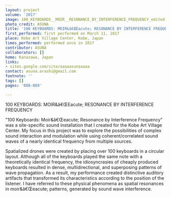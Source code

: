 ```yaml
---
layout: project
volume: '2017'
image: 100_KEYBOARDS__MOIR__RESONANCE_BY_INTERFERENCE_FREQUENCY_edited.jpg
photo_credit: ASUNA
title: '100 KEYBOARDS: MOIR&â€ŒEacute; RESONANCE BY INTERFERENCE FREQUENCY'
first_performed: first performed on March 11, 2017
place: Kobe Art Village Center, Kobe, Japan
times_performed: performed once in 2017
contributor: ASUNA
collaborators: []
home: Kanazawa, Japan
links:
- sites.google.com/site/aaaaasunaaaaa
contact: asuna.arashi@gmail.com
footnote: ''
tags: []
pages: '088-089'

---
```


100 KEYBOARDS: MOIR&â€ŒEacute; RESONANCE BY INTERFERENCE FREQUENCY

"100 Keyboards: Moir&â€Œeacute; Resonance by Interference Frequency" was a site-specific sound installation that I created for the Kobe Art Village Center. My focus in this project was to explore the possibilities of complex sound interaction and modulation while using coherent/correlated sound waves of a nearly identical frequency from multiple sources.

Spatialized drones were created by placing over 100 keyboards in a circular layout. Although all of the keyboards played the same note with a theoretically identical frequency, the idiosyncrasies of cheaply produced keyboards resulted in dense, multidirectional, and superposing patterns of wave propagation. As a result, my performance created distinctive auditory artifacts that transformed its characteristics according to the position of the listener. I have referred to these physical phenomena as spatial resonances in moir&â€Œeacute; patterns, generated by sound wave interference.
